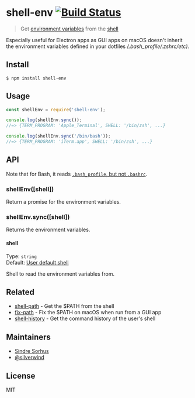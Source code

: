 # shell-env [![Build Status](https://travis-ci.org/sindresorhus/shell-env.svg?branch=master)](https://travis-ci.org/sindresorhus/shell-env)

> Get [environment variables](https://en.wikipedia.org/wiki/Environment_variable) from the [shell](https://en.wikipedia.org/wiki/Shell_(computing))

Especially useful for Electron apps as GUI apps on macOS doesn't inherit the environment variables defined in your dotfiles *(.bash_profile/.zshrc/etc)*.


## Install

```
$ npm install shell-env
```


## Usage

```js
const shellEnv = require('shell-env');

console.log(shellEnv.sync());
//=> {TERM_PROGRAM: 'Apple_Terminal', SHELL: '/bin/zsh', ...}

console.log(shellEnv.sync('/bin/bash'));
//=> {TERM_PROGRAM: 'iTerm.app', SHELL: '/bin/zsh', ...}
```


## API

Note that for Bash, it reads [`.bash_profile`, but not `.bashrc`](https://apple.stackexchange.com/questions/51036/what-is-the-difference-between-bash-profile-and-bashrc).

### shellEnv([shell])

Return a promise for the environment variables.

### shellEnv.sync([shell])

Returns the environment variables.

#### shell

Type: `string`<br>
Default: [User default shell](https://github.com/sindresorhus/default-shell)

Shell to read the environment variables from.


## Related

- [shell-path](https://github.com/sindresorhus/shell-path) - Get the $PATH from the shell
- [fix-path](https://github.com/sindresorhus/fix-path) - Fix the $PATH on macOS when run from a GUI app
- [shell-history](https://github.com/sindresorhus/shell-history) - Get the command history of the user's shell


## Maintainers

- [Sindre Sorhus](https://sindresorhus.com)
- [@silverwind](https://github.com/silverwind)


## License

MIT
